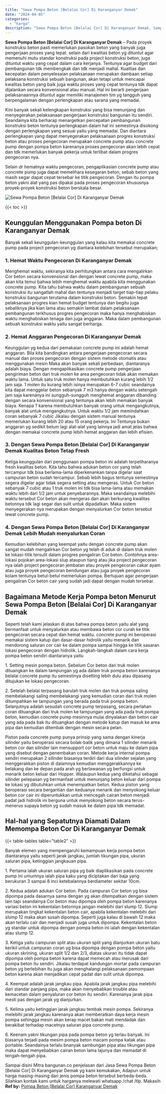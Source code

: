 ```yaml
---
title: "Sewa Pompa Beton [Belalai Cor] Di Karanganyar Demak"
date: "2024-04-05"
categories: 
  - "harga"
description: "Sewa Pompa Beton [Belalai Cor] Di Karanganyar Demak. Sampai disini Mitra bangunan.co penjelasan dari Jasa Sewa Pompa Beton [Belalai Cor] Di Karanganyar Dem..."
---
```


**Sewa Pompa Beton \[Belalai Cor\] Di Karanganyar Demak** – Pada proyek konstruksi beton pasti memerlukan pasokan beton yang banyak juga pengerjaan proses yang tepat. selain dari kwalitas beton yg dituntut agar memenuhi mutu standar konstruksi pada project konstruksi beton, juga dituntut waktu yang cepat dalam cara kerjanya. Tentunya agar budget dari pembangunan tdk membengkak dan tdk menjadi mahal. Kualitas dan kecepatan dalam penyelesaian pelaksanaan merupakan dambaan setiap pelaksana konstruksi sebuah bangunan, akan tetapi untuk mencapai kwalitas beton yang baik juga waktu proses yang cepat tentunya tdk dapat dijalankan secara konvensional atau manual. Hal ini berarti pengerjaan pelaksanaannya dituntut agar memiliki manajemen tim yg tangguh yang berpengalaman dengan perlengkapan atau sarana yang memadai.

Kini banyak sekali kelengkapan konstruksi yang bisa menunjang dan menyegerakan pelaksanaan pengerjaan konstruksi bangunan itu sendiri. Seandainya kita berharap menargetkan percepatan pembangunan konstruksi beton tentunya perlengkapan dalam hal ini semestinya disokong dengan perlengkapan yang sesuai yaitu yang memadai. Dan diantara perlengkapan yang dapat menyegerakan pelaksanaan progres konstruksi beton atau proses pengecoran merupakan concrete pump atau concrete pump dengan pompa beton karenanya proses pengecoran akan lebih cepat dan tdk memerlukan banyak pekerja untuk terlibat dalam progres pengecoran nya.

Selain dr hematnya waktu pengecoran, pengaplikasian concrete pump atau concrete pump juga dapat memelihara kesegaran beton, sebab beton yang masih segar dapat cepat tersebar ke titik pengecoran. Dengan itu pompa beton yakni alat yang pas dipakai pada proses pengecoran khususnya proyek-proyek konstruksi beton berskala besar.

![Sewa Pompa Beton [Belalai Cor] Di Karanganyar Demak](/images/sewa-concrete-pump-36.png)

{{< toc >}}

## Keunggulan Menggunakan Pompa beton Di Karanganyar Demak

Banyak sekali keunggulan-keunggulan yang kalau kita memakai concrete pump pada project pengecoran yg diantara kelebihan tersebut merupakan;

### 1\. Hemat Waktu Pengecoran Di Karanganyar Demak

Menghemat waktu, sekiranya kita perhitungkan antara cara mengalirkan Cor beton secara konvensional dan dengan lewat concrete pump, maka akan kita temui bahwa lebih menghemat waktu apabila kita menggunakan concrete pump. Kita tahu bahwa waktu dalam pembangunan sebuah konstruksi itu sangatlah mahal dan tentunya menjadi target tiap-tiap pelaku konstruksi bangunan terutama dalam konstruksi beton. Semakin tepat pelaksanaan progres kian hemat budget tentunya dan begitu juga sebaliknya jika kian lama atau semakin lambat dalam pelaksanaan pembangunan terkhusus progres pengecoran maka hanya menghabiskan waktu menghabiskan tenaga dan juga anggaran. Maka dalam pembangunan sebuah konstruksi waktu yaitu sangat berharga.

### 2\. Hemat Anggaran Pengecoran Di Karanganyar Demak

Keunggulan yg kedua dari pemakaian concrete pump ini adalah hemat anggaran. Bila kita bandingkan antara pengerjaan pengecoran secara manual dan proses pengecoran dengan sistem metode otomatis atau menggunakan mesin Maka akan banyak sekali perbedaan, diantaranya adalah biaya. Dengan mengaplikasikan concrete pump pengerjaan pengiriman beton dari truk molen ke area pengecoran tidak akan memakan waktu lama. Untuk satu truk molen hanya membutuhkan kurang lebih 1/2 jam saja. 1 molen itu kurang lebih isinya merupakan 6-7 cubic seandainya kita dapat menggelar beton sebanyak 7 m3 hanya dengan waktu setengah jam saja karenanya ini sungguh-sungguh menghemat anggaran dibanding dengan secara konvensional yang tentunya akan lebih memakan banyak biaya. Kenapa ? karena membutuhkan banyak orang untuk mengangkutnya, banyak alat untuk mengangkutnya. Untuk waktu 1/2 jam memindahkan coran sebanyak 7 cubic Jikalau dengan sistem manual tentunya memerlukan kurang lebih 20 atau 15 orang pekerja. Ini Tentunya bukan anggaran yg sedikit belum lagi alat-alat yang lainnya jadi amat jelas bahwa dengan memakai concrete pump lebih hemat anggaran dan lebih efisien.

### 3\. Dengan Sewa Pompa Beton \[Belalai Cor\] Di Karanganyar Demak Kualitas Beton Tetap Fresh

Ketiga keunggulan dari penggunaan pompa beton ini adalah terpeliharanya fresh kwalitas beton. Kita tahu bahwa adukan beton cor yang telah tercampur tdk bisa berlama-lama diperkenankan tanpa digelar saat campuran beton sudah tercampur. Sebab lebih bagus tentunya semestinya segera digelar agar tidak segera setting atau mengeras. Untuk Cor beton sebanyak 7 cubic atau 1 truk molen ini tdk bisa lama-lama atau memakan waktu lebih dari 1/2 jam untuk penyebarannya. Maka seandainya melebihi waktu tersebut Cor beton akan mengeras dan akan berkurang kwalitas betonnya tdk lagi segar dan sulit untuk dipadatkan. Maka sistem menyegerakan nya merupakan dengan menyalurkan Cor beton tersebut lewat concrete pump.

### 4\. Dengan Sewa Pompa Beton \[Belalai Cor\] Di Karanganyar Demak Lebih Mudah menyalurkan Coran

Kemudian kelebihan yang keempat yaitu dengan concrete pump akan sangat mudah mengalirkan Cor beton yg telah di aduk di dalam truk molen ke lokasi-titik tersulit dalam progres pengaliran Cor beton. Contohnya area-lokasi pojokan area-lokasi slup ataupun tiang atau jika project pengecoran nya ialah project pengecoran jembatan atau proyek pengecoran cakar ayam atau juga proyek pengecoran bendungan atau juga proyek pengecoran kolam tentunya betul-betul memerlukan pompa. Bertujuan agar pengerjaan pengaliran Cor beton cair yang sudah jadi dapat dengan mudah tersebar.

## Bagaimana Metode Kerja Pompa beton Menurut Sewa Pompa Beton \[Belalai Cor\] Di Karanganyar Demak

Seperti telah kami jelaskan di atas bahwa pompa beton yaitu alat yang bermanfaat untuk menyalurkan atau membawa beton cor curah ke titik pengecoran secara cepat dan hemat waktu. concrete pump ini beroperasi memakai sistem katup dan dasar-dasar hidrolik yaitu menarik dan mendorong saluran cor cair ke dalam pompa sampai hingga ke titik sasaran lokasi pengecoran dengan hidrolik. Langkah-langkah dalam cara kerja pompa beton sendiri diantaranya yaitu

1\. Setting mesin pompa beton. Sebelum Cor beton dari truk molen dituangkan ke dalam tampungan yg ada dalam truk pompa beton karenanya belalai concrete pump itu semestinya disetting lebih dulu atau dipasang ditujukan ke lokasi pengecoran.

2\. Setelah belalai terpasang barulah truk molen dan truk pompa saling membelakangi saling membelakangi yang kemudian coran dari truk molen ditumpahkan ke tampungan yang berada pada truk pompa beton. Selanjutnya adalah sesudah concrete pump terpasang, secara perlahan coran dituangkan dari truk molen ke tampungan yang ada pada truk pompa beton, kemudian concrete pump mesinnya mulai dinyalakan dan beton cair yang ada pada bak itu dituangkan dengan metode katup dan masuk ke area pipa dan kemudian ditembak dengan mesin secara pelan.

Piston pada concrete pump punya prinsip yang sama dengan kinerja silinder yaitu beroperasi secara bolak-balik yang dimana 1 silinder menarik beton cor dan silinder lain mensupport cor beton untuk maju ke dalam pipa yang disebut dengan penembakan coran. Metode kerja internal pompa sendiri merupakan 2 silinder biasanya terdiri dari dua silinder sejalan yang menggerakkan piston di dalamnya kemudian menggerakkannya ke belakang dan ke depan pada arah yg berlawanan yg berfungsi untuk menarik beton keluar dari Hopper. Walaupun kedua yang diketahui sebagai silinder pelepasan yg bermanfaat untuk menunjang beton keluar dari pompa ke lokasi yg dibutuhkan untuk menempatkan beton. Kedua piston yang beroperasi secara bergantian dan keduanya menarik dan menyokong keluar beton cor cair ini diperuntukkan untuk mencegah cairan beton menjadi padat jadi hidrolik ini berguna untuk menyokong beton secara terus-menerus supaya beton yg sudah masuk ke dalam pipa tdk memadat.

## Hal-hal yang Sepatutnya Diamati Dalam Memompa Beton Cor Di Karanganyar Demak

{{< table-tables table="table2" >}}

Banyak elemen yang mempengaruhi kemampuan kerja pompa beton diantaranya yaitu seperti jarak jangkau, jumlah tikungan pipa, ukuran saluran pipa, ketinggian jangkauan pipa.

1\. Pertama ialah ukuran saluran pipa yg baik diaplikasikan pada concrete pump ini umumnya ialah pipa kaku yang diciptakan dari baja yang berukuran 3 sampai 8 inci ketebalannya berdiameter sekitar 10cm.

2\. Kedua adalah adukan Cor beton. Pada campuran Cor beton yg bisa dipompa pada dasarnya sama dengan yg akan ditempatkan dengan sistem lain tapi seandainya Cor beton mau dipompa oleh pompa beton karenanya variasi beton ini kekentalan betonnya jangan melebihi dari slump 12. Slump merupakan tingkat kekentalan beton cair, apabila kekentalan melebihi dari slump 12 maka akan susah dipompa. Seperti juga kalau di bawah 12 maka akan terlalu cair dan menjadi susah juga untuk dipompa. Kekentalan beton yg standar untuk dipompa dengan pompa beton ini ialah dengan kekentalan atau slump 12.

3\. Ketiga yaitu campuran split atau ukuran split yang dianjurkan ukuran batu kerikil untuk campuran coran yg bisa dipompa dengan pompa beton yaitu ukuran skrining, ukuran split 1/2 dan 2/3, diatas ukuran itu tidak dapat dipompa oleh pompa beton karena dapat memecah atau merusak dari pompa beton itu sendiri. Jikalau terdapat kandungan mortar pada campuran beton yg berlebihan itu juga akan menghalangi pelaksanaan pemompaan beton karena akan menjadikan cepat padat dan sulit untuk dipompa.

4\. Keempat adalah jarak jangkau pipa. Apabila jarak jangkau pipa melebihi dari standar panjang pipa, maka akan menyebabkan trouble atau kemacetan dalam penyaluran cor beton itu sendiri. Karenanya jarak pipa mesti pas dengan jarak yg dianjurkan.

5\. Kelima yaitu ketinggian jarak jangkau tembak mesin pompa. Sekiranya melebihi jarak jangkau karenanya akan memberatkan daya kerja mesin pompa sehingga mesin akan kerap macet bakan mati mendadak dan berakibat terhadap macetnya saluran pipa concrete pump.

6\. Keenam yakni tikungan pipa pada pompa beton yg terlau banyak. Ini biasanya terjadi pada mesim pompa beton macam pompa katak atau portable. Seandainya terlalu bnanyak sambungan pipa atau tikungan pipa maka dapat menyebabkan cairan beton lama lajunya dan memadat di tengah-tengah pipa.

Sampai disini Mitra bangunan.co penjelasan dari Jasa Sewa Pompa Beton \[Belalai Cor\] Di Karanganyar Demak yg kami kemukakan, Adapun untuk harga masing-masing dari jenis pompa beton tersebut berbeda-beda. Silahkan kontak kami untuk harganya melewati whatsapp /chat /tlp. Makasih
**Ref by:** [Pompa Beton [Belalai Cor] Karanganyar Demak](https://id.wikipedia.org/wiki/Pompa)
